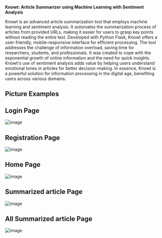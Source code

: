 **Knowt: Article Summarizer using Machine Learning with Sentiment Analysis**

Knowt is an advanced article summarization tool that employs machine learning and sentiment analysis. It automates the summarization process of articles from provided URLs, making it easier for users to grasp key points without reading the entire text. Developed with Python Flask, Knowt offers a user-friendly, mobile-responsive interface for efficient processing. The tool addresses the challenge of information overload, saving time for researchers, students, and professionals. It was created to cope with the exponential growth of online information and the need for quick insights. Knowt's use of sentiment analysis adds value by helping users understand emotional tones in articles for better decision-making. In essence, Knowt is a powerful solution for information processing in the digital age, benefiting users across various domains.


**Picture Examples**
--------------------------------------------------------------------------------------------

Login Page
--------------------------------------------------------------------------------------------
![image](https://github.com/rekasaaaa/KnowtProject/assets/81959401/81f5b2ec-66a4-4b22-bf63-f6fe2c5e5ea6)


Registration Page
--------------------------------------------------------------------------------------------
![image](https://github.com/rekasaaaa/KnowtProject/assets/81959401/cd51bab3-7bed-4145-b2e8-738070566112)


Home Page
--------------------------------------------------------------------------------------------
![image](https://github.com/rekasaaaa/KnowtProject/assets/81959401/da2cbfbd-44cf-45b0-8593-158328ed0905)


Summarized article Page
--------------------------------------------------------------------------------------------
![image](https://github.com/rekasaaaa/KnowtProject/assets/81959401/3a9aad3d-b8d2-4173-9b7a-4376d273e85a)


All Summarized article Page
--------------------------------------------------------------------------------------------
![image](https://github.com/rekasaaaa/KnowtProject/assets/81959401/b2cb431c-da72-4a08-b761-8050bc4b1675)


